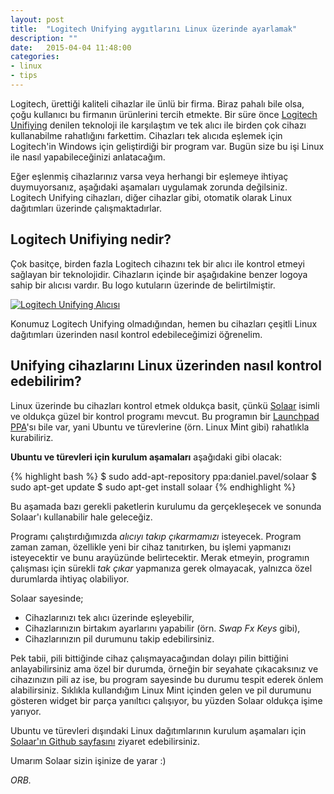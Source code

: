 ```yaml
---
layout: post
title:  "Logitech Unifying aygıtlarını Linux üzerinde ayarlamak"
description: ""
date:   2015-04-04 11:48:00
categories:
- linux
- tips
---
```


Logitech, ürettiği kaliteli cihazlar ile ünlü bir firma. Biraz pahalı bile olsa, çoğu kullanıcı bu firmanın ürünlerini tercih etmekte. Bir süre önce [Logitech Unifiying](http://www.logitech.com/tr-tr/promotions/6072) denilen teknoloji ile karşılaştım ve tek alıcı ile birden çok cihazı kullanabilme rahatlığını farkettim. Cihazları tek alıcıda eşlemek için Logitech'in Windows için geliştirdiği bir program var. Bugün size bu işi Linux ile nasıl yapabileceğinizi anlatacağım.

Eğer eşlenmiş cihazlarınız varsa veya herhangi bir eşlemeye ihtiyaç duymuyorsanız, aşağıdaki aşamaları uygulamak zorunda değilsiniz. Logitech Unifying cihazları, diğer cihazlar gibi, otomatik olarak Linux dağıtımları üzerinde çalışmaktadırlar.

## Logitech Unifiying nedir?

Çok basitçe, birden fazla Logitech cihazını tek bir alıcı ile kontrol etmeyi sağlayan bir teknolojidir. Cihazların içinde bir aşağıdakine benzer logoya sahip bir alıcısı vardır. Bu logo kutuların üzerinde de belirtilmiştir.

[![Logitech Unifying Alıcısı](https://farm4.staticflickr.com/3026/5692436058_47c7005abb_n.jpg)](https://www.flickr.com/photos/sfmine79/5692436058)

Konumuz Logitech Unifying olmadığından, hemen bu cihazları çeşitli Linux dağıtımları üzerinden nasıl kontrol edebileceğimizi öğrenelim.

## Unifying cihazlarını Linux üzerinden nasıl kontrol edebilirim?

Linux üzerinde bu cihazları kontrol etmek oldukça basit, çünkü [Solaar](http://pwr.github.io/Solaar/) isimli ve oldukça güzel bir kontrol programı mevcut. Bu programın bir [Launchpad PPA](https://launchpad.net/~daniel.pavel/+archive/ubuntu/solaar)'sı bile var, yani Ubuntu ve türevlerine (örn. Linux Mint gibi) rahatlıkla kurabiliriz.

**Ubuntu ve türevleri için kurulum aşamaları** aşağıdaki gibi olacak:

{% highlight bash %}
$ sudo add-apt-repository ppa:daniel.pavel/solaar
$ sudo apt-get update
$ sudo apt-get install solaar
{% endhighlight %}

Bu aşamada bazı gerekli paketlerin kurulumu da gerçekleşecek ve sonunda Solaar'ı kullanabilir hale geleceğiz.

Programı çalıştırdığımızda *alıcıyı takıp çıkarmamızı* isteyecek. Program zaman zaman, özellikle yeni bir cihaz tanıtırken, bu işlemi yapmanızı isteyecektir ve bunu arayüzünde belirtecektir. Merak etmeyin, programın çalışması için sürekli *tak çıkar* yapmanıza gerek olmayacak, yalnızca özel durumlarda ihtiyaç olabiliyor.

Solaar sayesinde;

* Cihazlarınızı tek alıcı üzerinde eşleyebilir,
* Cihazlarınızın birtakım ayarlarını yapabilir (örn. *Swap Fx Keys* gibi),
* Cihazlarınızın pil durumunu takip edebilirsiniz.

Pek tabii, pili bittiğinde cihaz çalışmayacağından dolayı pilin bittiğini anlayabilirsiniz ama özel bir durumda, örneğin bir seyahate çıkacaksınız ve cihazınızın pili az ise, bu program sayesinde bu durumu tespit ederek önlem alabilirsiniz. Sıklıkla kullandığım Linux Mint içinden gelen ve pil durumunu gösteren widget bir parça yanıltıcı çalışıyor, bu yüzden Solaar oldukça işime yarıyor.

Ubuntu ve türevleri dışındaki Linux dağıtımlarının kurulum aşamaları için [Solaar'ın Github sayfasını](http://pwr.github.io/Solaar/) ziyaret edebilirsiniz.

Umarım Solaar sizin işinize de yarar :)

*ORB.*
